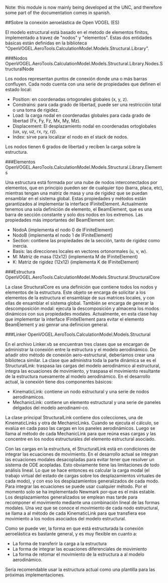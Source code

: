 Note: this module is now mainly being developed at the UNC, and therefore some part of the documentation comes in spanish.

##Sobre la conexión aeroelástica de Open VOGEL (ES)

El modelo estructural está basado en el metodo de elementos finitos, implementado a travez de "nodos" y "elementos".
Estas dos entidades básicas están definidas en la biblioteca "OpenVOGEL.AeroTools.CalculationModel.Models.Structural.Library".

###Nodos
OpenVOGEL.AeroTools.CalculationModel.Models.Structural.Library.Nodes.StructuralNode

Los nodos representan puntos de conexión donde una o más barras confluyen. Cada nodo cuenta con una serie de propiedades que definen el estado local:
- Position: en coordenadas ortogonales globales (x, y, z).
- Constrains: para cada grado de libertad, puede ser una restricción total o una toma de rigidez.
- Load: la carga nodal en coordenadas globales para cada grado de libertad (Fx, Fy, Fz, Mx, My, Mz).
- Displacement: El desplazamiento nodal en coordenadas ortoglobales (ux, uy, uz, rx, ry, rz).
- Index: sirve para localizar el nodo en el stack de nodos.

Los nodos tienen 6 grados de libertad y reciben la carga sobre la estructura.

###Elementos
OpenVOGEL.AeroTools.CalculationModel.Models.Structural.Library.Elements

Una estructura está formada por una nube de nodos interconectados por elementos, que en principio pueden ser de cualquier tipo (barra, placa, etc), mientras tengan una matriz de masa y una de rigidez que se puedan ensamblar en el sistema global. Estas propiedades y métodos están garantizados al implementar la interface IFiniteElement.
Actualmente tenemos una sola definición de elemento, el BeamElement, que es una barra de sección constante y solo dos nodos en los extremos.
Las propiedades más importantes del BeamElement son:

- NodoA (implementa el nodo 0 de IFiniteElement)
- NodoB (implementa el nodo 1 de IFiniteElement)
- Section: contiene las propiedades de la sección, tanto de rigidez como inercia.
- Basis: las direcciones locales en vectores ortonormales (u, v, w).
- M: Matriz de masa (12x12) (implementa M de IFiniteElement)
- K: Matriz de rigidez (12x12) (implementa K de IFiniteElement)

###Estructura
OpenVOGEL.AeroTools.CalculationModel.Models.Structural.StructuralCore

La clase StructuralCore es una definición que contiene todos los nodos y elementos de la estructura.
Este objeto se encarga de solicitar a los elementos de la estructura el ensamblaje de sus matrices locales, y con ellas de ensamblar el sistema global. También se encarga de generar la descomposición modal: ejecuta la descomposición y almacena los modos dinámicos con sus propiedades modales.
Actualmente, en esta clase hay que implementar la interface IFiniteElement para evitar el elemento BeamElement y asi genrar una definicion general.

###Linker
OpenVOGEL.AeroTools.CalculationModel.Models.Structural

En el archivo Linker.vb se encuentran tres clases que se encargan de administrar la conexión entre la estructura y el modelo aerodinámico.
De añadir otro método de conexión aero-estructural, deberíamos crear una biblioteca similar.
La clase que administra toda la parte dinámica se es el StructuralLink: traspasa las cargas del modelo aerodinámico al estructural,
integra las ecuaciones de movimiento, y traspasa el movimiento resultante de la estructura nuevamente al modelo aerodinámico.
En el desarrollo actual, la conexión tiene dos componentes básicos:

- KinematicLink: contiene un nodo estructural y una serie de nodos aerodinamicos.
- MechanicLink: contiene un elemento estructural y una serie de paneles delgados del modelo aerodinami-co.

La clase principal StructuralLink contiene dos colecciones, una de KinematicLinks y otra de MechanicLinks. 
Cuando se ejecuta el cálculo, se evalúa en cada paso las cargas en los paneles aerodinámicos. 
Luego se llama al método de cada MechanicLink para que reúna esas cargas y las concentre en los nodos estructurales del elemento estructural asociado.

Con las cargas en la estructura, el StructuralLink está en condiciones de integrar las ecuaciones de movimiento. En el desarrollo actual se integran las ecuaciones modales desacopladas para evitar tener que resolver un sistema de ODE acopladas. 
Esto obviamente tiene las limitaciones de todo análisis lineal.
Lo que se hace entonces es calcular la carga modal (el trabajo virtual del estado de cargas sobre los desplazamientos virtuales de cada modo), y con eso los desplazamientos generalizados de cada modo.
Para integrar las ecuaciones se puede usar cualquier método. Por el momento solo se ha implementado Newmark por-que es el más estable.
Los desplazamientos generalizados se emplean mas tarde para recomponer el movimiento mediante una combinación lineal de las formas modales. 
Una vez que se conoce el movimiento de cada nodo estructural, se llama a al método de cada KinematicLink para que transfiera ese movimiento a los nodos asociados del modelo estructural.

Como se puede ver, la forma en que está estructurada la conexión aeroelástica es bastante general, y es muy flexible en cuanto a:

- La forma de transferir la carga a la estructura
- La forma de integrar las ecuaciones diferenciales de movimiento
- La forma de retomar el movimiento de la estructura a al modelo aerodinámico.

Sería recomendable usar la estructura actual como una plantilla para las próximas implementaciones.

